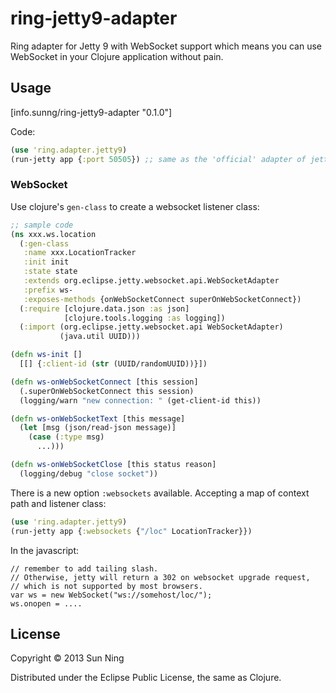 # ring-jetty9-adapter

Ring adapter for Jetty 9 with WebSocket support which means you can use WebSocket in your Clojure application without pain.

## Usage

[info.sunng/ring-jetty9-adapter "0.1.0"]

Code:
```clojure
(use 'ring.adapter.jetty9)
(run-jetty app {:port 50505}) ;; same as the 'official' adapter of jetty 7
```

### WebSocket

Use clojure's `gen-class` to create a websocket listener class:

```clojure
;; sample code
(ns xxx.ws.location
  (:gen-class
   :name xxx.LocationTracker
   :init init
   :state state
   :extends org.eclipse.jetty.websocket.api.WebSocketAdapter
   :prefix ws-
   :exposes-methods {onWebSocketConnect superOnWebSocketConnect})
  (:require [clojure.data.json :as json]
            [clojure.tools.logging :as logging])
  (:import (org.eclipse.jetty.websocket.api WebSocketAdapter)
           (java.util UUID)))

(defn ws-init []
  [[] {:client-id (str (UUID/randomUUID))}])

(defn ws-onWebSocketConnect [this session]
  (.superOnWebSocketConnect this session)
  (logging/warn "new connection: " (get-client-id this))

(defn ws-onWebSocketText [this message]
  (let [msg (json/read-json message)]
    (case (:type msg)
      ...)))

(defn ws-onWebSocketClose [this status reason]
  (logging/debug "close socket"))
```

There is a new option `:websockets` available. Accepting a map of context path and listener class:
```clojure
(use 'ring.adapter.jetty9)
(run-jetty app {:websockets {"/loc" LocationTracker}})
```

In the javascript:
```
// remember to add tailing slash. 
// Otherwise, jetty will return a 302 on websocket upgrade request, 
// which is not supported by most browsers.
var ws = new WebSocket("ws://somehost/loc/"); 
ws.onopen = ....
```

## License

Copyright © 2013 Sun Ning

Distributed under the Eclipse Public License, the same as Clojure.
